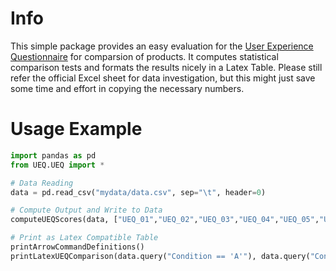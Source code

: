 # Info
This simple package provides an easy evaluation for the [User Experience Questionnaire](https://www.ueq-online.org/) for comparsion of products. It computes statistical comparison tests and formats the results nicely in a Latex Table. Please still refer the official Excel sheet for data investigation, but this might just save some time and effort in copying the necessary numbers.

# Usage Example
```py
import pandas as pd
from UEQ.UEQ import *

# Data Reading
data = pd.read_csv("mydata/data.csv", sep="\t", header=0)

# Compute Output and Write to Data
computeUEQScores(data, ["UEQ_01","UEQ_02","UEQ_03","UEQ_04","UEQ_05","UEQ_06","UEQ_07","UEQ_08","UEQ_09","UEQ_10","UEQ_11","UEQ_12","UEQ_13","UEQ_14","UEQ_15","UEQ_16","UEQ_17","UEQ_18","UEQ_19","UEQ_20","UEQ_21","UEQ_22","UEQ_23","UEQ_24","UEQ_25","UEQ_26"])

# Print as Latex Compatible Table
printArrowCommandDefinitions()
printLatexUEQComparison(data.query("Condition == 'A'"), data.query("Condition == 'B'"), paired=True, data1Label="A", data2Label="B")
```
